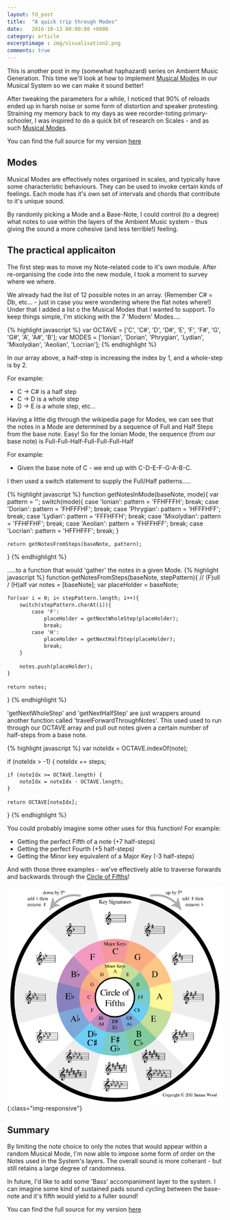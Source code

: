 ```yaml
---
layout: fd_post
title:  "A quick trip through Modes"
date:   2016-10-13 00:00:00 +0000
category: article
excerptimage : img/visualisation2.png
comments: true
---
```


This is another post in my (somewhat haphazard) series on Ambient Music Generation. This time we'll look at how to implement [Musical Modes][musical-modes] in our Musical System so we can make it sound better!

After tweaking the parameters for a while, I noticed that 90% of reloads ended up in harsh noise or some form of distortion and speaker protesting.
Straining my memory back to my days as wee recorder-toting primary-schooler, I was inspired to do a quick bit of research on Scales - and as such [Musical Modes][musical-modes].

You can find the full source for my version [here][ambient-musical-system]

## Modes
Musical Modes are effectively notes organised in scales, and typically have some characteristic behaviours.
They can be used to invoke certain kinds of feelings. 
Each mode has it's own set of intervals and chords that contribute to it's unique sound.

By randomly picking a Mode and a Base-Note, I could control (to a degree) what notes to use within the layers of the Ambient Music system - thus giving the sound a more cohesive (and less terrible!) feeling.

## The practical applicaiton

The first step was to move my Note-related code to it's own module.
After re-organising the code into the new module, I took a moment to survey where we where.

We already had the list of 12 possible notes in an array. (Remember C# = Db, etc... - just in case you were wondering where the flat notes where!)
Under that I added a list o the Musical Modes that I wanted to support.
To keep things simple, I'm sticking with the 7 'Modern' Modes....

{% highlight javascript %}
var OCTAVE = ['C', 'C#', 'D', 'D#', 'E', 'F', 'F#', 'G', 'G#', 'A', 'A#', 'B'];
var MODES = ['Ionian', 'Dorian', 'Phrygian', 'Lydian', 'Mixolydian', 'Aeolian', 'Locrian'];
{% endhighlight %}

In our array above, a half-step is increasing the index by 1, and a whole-step is by 2.

For example:

* C -> C# is a half step
* C -> D is a whole step
* D -> E is a whole step, etc...

Having a little dig through the wikipedia page for Modes, we can see that the notes in a Mode are determined by a sequence of Full and Half Steps from the base note.
Easy! So for the Ionian Mode, the sequence (from our base note) is Full-Full-Half-Full-Full-Full-Half

For example:
* Given the base note of C - we end up with C-D-E-F-G-A-B-C.

I then used a switch statement to supply the Full/Half patterns..... 

{% highlight javascript %}
function getNotesInMode(baseNote, mode){
    var pattern = '';
    switch(mode){
        case 'Ionian':
            pattern = 'FFHFFFH';
            break;
        case 'Dorian':
            pattern = 'FHFFFHF';
            break;
        case 'Phrygian':
            pattern = 'HFFFHFF';
            break;
        case 'Lydian':
            pattern = 'FFFHFFH';
            break;
        case 'Mixolydian':
            pattern = 'FFHFFHF';
            break;
        case 'Aeolian':
            pattern = 'FHFFHFF';
            break;
        case 'Locrian':
            pattern = 'HFFHFFF';
            break;
    }

    return getNotesFromSteps(baseNote, pattern);
}
{% endhighlight %}

.....to a function that would 'gather' the notes in a given Mode.
{% highlight javascript %}
function getNotesFromSteps(baseNote, stepPattern){
    // (F)ull / (H)alf
    var notes = [baseNote];
    var placeHolder = baseNote;

    for(var i = 0; i< stepPattern.length; i++){
        switch(stepPattern.charAt(i)){
            case 'F':
                placeHolder = getNextWholeStep(placeHolder);
                break;
            case 'H':
                placeHolder = getNextHalfStep(placeHolder);
                break;
        }

        notes.push(placeHolder);
    }

    return notes;
}
{% endhighlight %}

'getNextWholeStep' and 'getNextHalfStep' are just wrappers around another function called 'travelForwardThroughNotes'.
This used used to run through our OCTAVE array and pull out notes given a certain number of half-steps from a base note.

{% highlight javascript %}
var noteIdx = OCTAVE.indexOf(note);

if (noteIdx > -1) {
    noteIdx += steps;

    if (noteIdx >= OCTAVE.length) {
        noteIdx = noteIdx - OCTAVE.length;
    }

    return OCTAVE[noteIdx];
}
{% endhighlight %}

You could probably imagine some other uses for this function!
For example:

* Getting the perfect Fifth of a note (+7 half-steps)
* Getting the perfect Fourth (+5 half-steps)
* Getting the Minor key equivalent of a Major Key (-3 half-steps)

And with those three examples - we've effectively able to traverse forwards and backwards through the [Circle of Fifths][circle-of-fifths]!

![Circle Of Fifths](/img/circle-of-fifths.png){:class="img-responsive"}

## Summary
By limiting the note choice to only the notes that would appear within a random Musical Mode, I'm now able to impose some form of order on the Notes used in the System's layers.
The overall sound is more coherant - but still retains a large degree of randomness.

In future, I'd like to add some 'Bass' accompaniment layer to the system. 
I can imagine some kind of sustained pads sound cycling between the base-note and it's fifth would yield to a fuller sound!

You can find the full source for my version [here][ambient-musical-system]

[musical-modes]: https://en.wikipedia.org/wiki/Mode_(music)
[ambient-musical-system]: https://github.com/FiddlyDigital/ambientmusicalsystem
[circle-of-fifths]: https://en.wikipedia.org/wiki/Circle_of_fifths